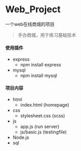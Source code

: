 # Web_Project
一个web在线商城的项目

> 手办商城，用于练习基础技术

#### 使用插件
- express
  - npm install express
- mysql
  - npm install mysql

#### 项目内容

- html
  - index.html (homepage)
- css
  - stylesheet.css (scss)
- js
  - app.js (run server)
  - js/basic.js (testingfile)
- Node.js
- sql


